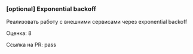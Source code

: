 ### [optional] Exponential backoff

Реализовать работу с внешними сервисами через exponential backoff

Оценка: 8

Ссылка на PR: pass